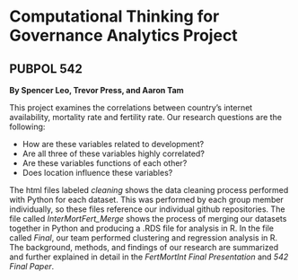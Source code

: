 # Computational Thinking for Governance Analytics Project
## PUBPOL 542
**By Spencer Leo, Trevor Press, and Aaron Tam**

This project examines the correlations between country’s internet availability, mortality rate and fertility rate. 
Our research questions are the following:
- How are these variables related to development?
- Are all three of these variables highly correlated? 
- Are these variables functions of each other?
- Does location influence these variables?

The html files labeled *cleaning* shows the data cleaning process performed with Python for each dataset. This was performed by each group member individually, so these files reference our individual github repositories. The file called *InterMortFert_Merge* shows the process of merging our datasets together in Python and producing a .RDS file for analysis in R. In the file called *Final*, our team performed clustering and regression analysis in R. The background, methods, and findings of our research are summarized and further explained in detail in the *FertMortInt Final Presentation* and *542 Final Paper*.
